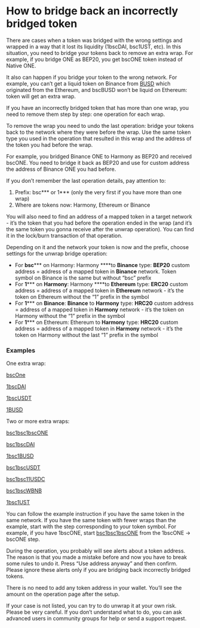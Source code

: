 # How to bridge back an incorrectly bridged token

There are cases when a token was bridged with the wrong settings and wrapped in a way that it lost its liquidity (1bscDAI, bsc1UST, etc). In this situation, you need to bridge your tokens back to remove an extra wrap. For example, if you bridge ONE as BEP20, you get bscONE token instead of Native ONE. 

It also can happen if you bridge your token to the wrong network. For example, you can’t get a liquid token on Binance from [BUSD](https://explorer.harmony.one/address/0xE176EBE47d621b984a73036B9DA5d834411ef734?activeTab=3) which originated from the Ethereum, and bscBUSD won’t be liquid on Ethereum: token will get an extra wrap. 

If you have an incorrectly bridged token that has more than one wrap, you need to remove them step by step: one operation for each wrap. 

To remove the wrap you need to undo the last operation: bridge your tokens back to the network where they were before the wrap. Use the same token type you used in the operation that resulted in this wrap and the address of the token you had before the wrap. 

For example, you bridged Binance ONE to Harmony as BEP20 and received bscONE. You need to bridge it back as BEP20 and use for custom address the address of Binance ONE you had before. 

If you don’t remember the last operation details, pay attention to:

1. Prefix: bsc*** or 1*** (only the very first if you have more than one wrap)
2. Where are tokens now: Harmony, Ethereum or Binance 

You will also need to find an address of a mapped token in a target network - it’s the token that you had before the operation ended in the wrap (and it’s the same token you gonna receive after the unwrap operation). You can find it in the lock/burn transaction of that operation.

Depending on it and the network your token is now and the prefix, choose settings for the unwrap bridge operation:

- For **bsc***** on Harmony: 
Harmony ****to **Binance** 
type: **BEP20** 
custom address = address of a mapped token in **Binance** network. Token symbol on Binance is the same but without “bsc” prefix
- For **1***** on **Harmony**: 
Harmony ****to **Ethereum** 
type: **ERC20** 
custom address = address of a mapped token in **Ethereum** network - it’s the token on Ethereum without the “1” prefix in the symbol
- For **1***** on **Binance**: 
**Binance** to **Harmony** 
type: **HRC20**
custom address = address of a mapped token in **Harmony** network - it’s the token on Harmony without the “1” prefix in the symbol
- For **1***** on Ethereum:
Ethereum to **Harmony** 
type: **HRC20** 
custom address = address of a mapped token in **Harmony** network - it’s the token on Harmony without the last “1” prefix in the symbol

### Examples

One extra wrap:

[bscOne](.How%20to%20bridge%20back%20an%20incorrectly%20bridged%20token/bscOne.md)

[1bscDAI](.How%20to%20bridge%20back%20an%20incorrectly%20bridged%20token/1bscDAI.md)

[1bscUSDT](.How%20to%20bridge%20back%20an%20incorrectly%20bridged%20token/1bscUSDT.md)

[1BUSD](.How%20to%20bridge%20back%20an%20incorrectly%20bridged%20token/1BUSD.md)

Two or more extra wraps:

[bsc1bsc1bscONE](.How%20to%20bridge%20back%20an%20incorrectly%20bridged%20token/bsc1bsc1bscONE.md)

[bsc1bscDAI](.How%20to%20bridge%20back%20an%20incorrectly%20bridged%20token/bsc1bscDAI.md)

[1bsc1BUSD ](.How%20to%20bridge%20back%20an%20incorrectly%20bridged%20token/1bsc1BUSD.md)

[bsc1bscUSDT ](.How%20to%20bridge%20back%20an%20incorrectly%20bridged%20token/bsc1bscUSDT.md)

[bsc1bsc11USDC](.How%20to%20bridge%20back%20an%20incorrectly%20bridged%20token/bsc1bsc11USDC.md)

[bsc1bscWBNB ](.How%20to%20bridge%20back%20an%20incorrectly%20bridged%20token/bsc1bscWBNB.md)

[1bsc1UST](.How%20to%20bridge%20back%20an%20incorrectly%20bridged%20token/1bsc1UST.md)

You can follow the example instruction if you have the same token in the same network. If you have the same token with fewer wraps than the example, start with the step corresponding to your token symbol. For example, if you have 1bscONE, start [bsc1bsc1bscONE](.How%20to%20bridge%20back%20an%20incorrectly%20bridged%20token/bsc1bsc1bscONE%202b604efe913a41ec89e9697494b8c8cc.md) from the 1bscONE → bscONE step.

During the operation, you probably will see alerts about a token address. The reason is that you made a mistake before and now you have to break some rules to undo it. Press “Use address anyway” and then confirm. Please ignore these alerts only if you are bridging back incorrectly bridged tokens. 

There is no need to add any token address in your wallet. You’ll see the amount on the operation page after the setup.

If your case is not listed, you can try to do unwrap it at your own risk. Please be very careful. If you don’t understand what to do, you can ask advanced users in community groups for help or send a support request.